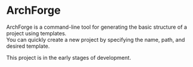 # ArchForge

ArchForge is a command-line tool for generating the basic structure of a project using templates.  
You can quickly create a new project by specifying the name, path, and desired template.

This project is in the early stages of development.
